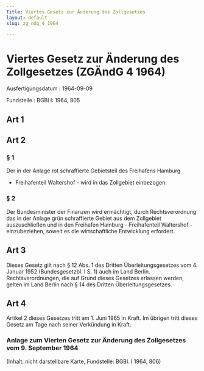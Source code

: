```yaml
---
Title: Viertes Gesetz zur Änderung des Zollgesetzes
layout: default
slug: zg_ndg_4_1964

---
```


# Viertes Gesetz zur Änderung des Zollgesetzes (ZGÄndG 4 1964)

Ausfertigungsdatum
:   1964-09-09

Fundstelle
:   BGBl I: 1964, 805



## Art 1



## Art 2



### § 1

Der in der Anlage rot schraffierte Gebietsteil des Freihafens Hamburg
- Freihafenteil Waltershof - wird in das Zollgebiet einbezogen.


### § 2

Der Bundesminister der Finanzen wird ermächtigt, durch
Rechtsverordnung das in der Anlage grün schraffierte Gebiet aus dem
Zollgebiet auszuschließen und in den Freihafen Hamburg - Freihafenteil
Waltershof - einzubeziehen, soweit es die wirtschaftliche Entwicklung
erfordert.


## Art 3

Dieses Gesetz gilt nach § 12 Abs. 1 des Dritten Überleitungsgesetzes
vom 4. Januar 1952 (Bundesgesetzbl. I S. 1) auch im Land Berlin.
Rechtsverordnungen, die auf Grund dieses Gesetzes erlassen werden,
gelten im Land Berlin nach § 14 des Dritten Überleitungsgesetzes.


## Art 4

Artikel 2 dieses Gesetzes tritt am 1. Juni 1965 in Kraft. Im übrigen
tritt dieses Gesetz am Tage nach seiner Verkündung in Kraft.


### Anlage zum Vierten Gesetz zur Änderung des Zollgesetzes vom 9. September 1964

(Inhalt: nicht darstellbare Karte,
Fundstelle: BGBl. I 1964, 806)

